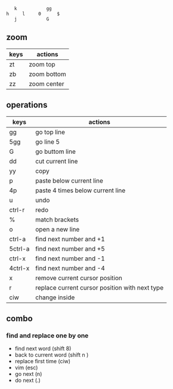 ```
   k           gg
h     l     0      $
   j           G
```

## zoom

| keys | actions     |
| ---- | ----------- |
| zt   | zoom top    |
| zb   | zoom bottom |
| zz   | zoom center |

## operations

| keys    | actions                                        |
| ------- | ---------------------------------------------- |
| gg      | go top line                                    |
| 5gg     | go line 5                                      |
| G       | go buttom line                                 |
| dd      | cut current line                               |
| yy      | copy                                           |
| p       | paste below current line                       |
| 4p      | paste 4 times below current line               |
| u       | undo                                           |
| ctrl-r  | redo                                           |
| %       | match brackets                                 |
| o       | open a new line                                |
| ctrl-a  | find next number and +1                        |
| 5ctrl-a | find next number and +5                        |
| ctrl-x  | find next number and -1                        |
| 4ctrl-x | find next number and -4                        |
| x       | remove current cursor position                 |
| r       | replace current cursor position with next type |
| ciw     | change inside                                  |

## combo

### find and replace one by one

- find next word (shift 8)
- back to current word (shift n )
- replace first time (ciw)
- vim (esc)
- go next (n)
- do next (.)

